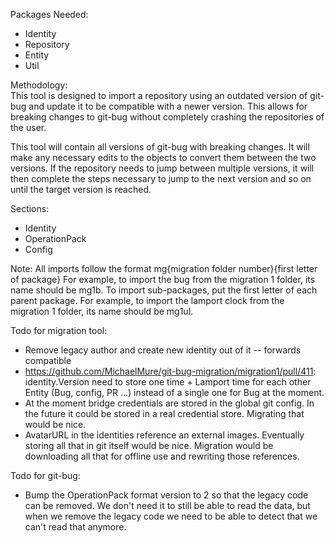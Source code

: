 Packages Needed:
 - Identity
 - Repository
 - Entity
 - Util

Methodology:  
This tool is designed to import a repository using an outdated version of git-bug and update it to be compatible with a
newer version. This allows for breaking changes to git-bug without completely crashing the repositories of the user.

This tool will contain all versions of git-bug with breaking changes. It will make any necessary edits to the objects to
convert them between the two versions. If the repository needs to jump between multiple versions, it will then complete
the steps necessary to jump to the next version and so on until the target version is reached.

Sections:
 - Identity
 - OperationPack
 - Config

Note: All imports follow the format mg{migration folder number}{first letter of package}
For example, to import the bug from the migration 1 folder, its name should be mg1b.
To import sub-packages, put the first letter of each parent package.
For example, to import the lamport clock from the migration 1 folder, its name should be mg1ul.
 
Todo for migration tool:  
 - Remove legacy author and create new identity out of it -- forwards compatible
 - https://github.com/MichaelMure/git-bug-migration/migration1/pull/411: identity.Version need to store one time + Lamport time for each
 other Entity (Bug, config, PR ...) instead of a single one for Bug at the moment.
 - At the moment bridge credentials are stored in the global git config. In the future it could be stored in a real
credential store. Migrating that would be nice.
 - AvatarURL in the identities reference an external images. Eventually storing all that in git itself would be nice.
Migration would be downloading all that for offline use and rewriting those references.

Todo for git-bug:  
- Bump the OperationPack format version to 2 so that the legacy code can be removed. We don't need it to still be able
to read the data, but when we remove the legacy code we need to be able to detect that we can't read that anymore.